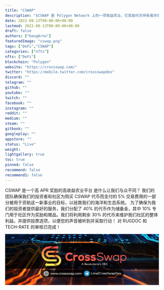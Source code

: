 ```yaml
---
title: "CSWAP"
description: "$CSWAP 是 Polygon Network 上的一项收益农业，它奖励代币持有者并向致力于清理海洋的慈善机构捐款🏖️"
date: 2022-08-13T00:00:00+08:00
lastmod: 2022-08-13T00:00:00+08:00
draft: false
authors: ["boogArno"]
featuredImage: "cswap.png"
tags: ["DeFi","CSWAP"]
categories: ["nfts"]
nfts: ["DeFi"]
blockchain: "Polygon"
website: "https://crossswap.com/"
twitter: "https://mobile.twitter.com/crossswapdex"
discord: ""
telegram: ""
github: ""
youtube: ""
twitch: ""
facebook: ""
instagram: ""
reddit: ""
medium: ""
steam: ""
gitbook: ""
googleplay: ""
appstore: ""
status: "Live"
weight: 
lightgallery: true
toc: true
pinned: false
recommend: false
recommend1: false
---
```

CSWAP 是一个高 APR 奖励的高收益农业平台
是什么让我们与众不同？
我们的团队确保我们的投资者和社区为购买 CSWAP 代币而支付的 5% 交易费用的一部分被用于资助这一新事业的目标，以拯救我们的海洋和生态系统。
为了确保为我们的投资者提供最好的服务，我们分配了 40% 的代币作为储备金，其中 10% 专门用于社区作为奖励和赠品。我们将利用剩余 30% 的代币来维护我们社区的整体利益，并提供投票选项，以便您的声音被听到并采取行动！
对 RUGDOC 和 TECH-RATE 的审核已完成！

![E95tjwzWUAIChlH](E95tjwzWUAIChlH.jpg)
